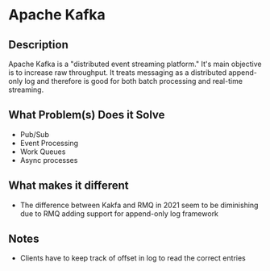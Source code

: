 # Apache Kafka

## Description
Apache Kafka is a "distributed event streaming platform." It's main objective
is to increase raw throughput. It treats messaging as a distributed append-only
log and therefore is good for both batch processing and real-time streaming.

## What Problem(s) Does it Solve
* Pub/Sub
* Event Processing
* Work Queues
* Async processes

## What makes it different
* The difference between Kakfa and RMQ in 2021 seem to be diminishing due to RMQ
adding support for append-only log framework

## Notes
* Clients have to keep track of offset in log to read the correct entries

